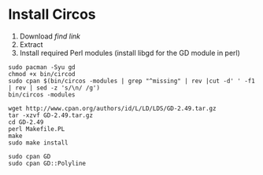 # Install Circos

1. Download *find link*
2. Extract
3. Install required Perl modules (install libgd for the GD module in perl)

```{bash}
sudo pacman -Syu gd
chmod +x bin/circod
sudo cpan $(bin/circos -modules | grep "^missing" | rev |cut -d' ' -f1 | rev | sed -z 's/\n/ /g')
bin/circos -modules

wget http://www.cpan.org/authors/id/L/LD/LDS/GD-2.49.tar.gz
tar -xzvf GD-2.49.tar.gz
cd GD-2.49
perl Makefile.PL
make
sudo make install

sudo cpan GD
sudo cpan GD::Polyline
```
